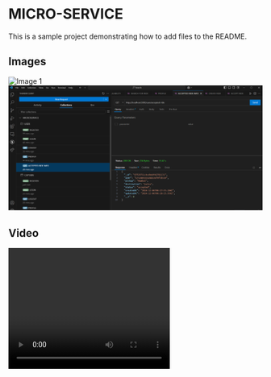 # MICRO-SERVICE

This is a sample project demonstrating how to add files to the README.

## Images
![Image 1](./micro-code-output.png)
![Image 2](./micro-code-test.png)

## Video
<video width="320" height="240" controls>
  <source src="./micro-service.mp4" type="video/mp4">
  Your browser does not support the video tag.
</video>